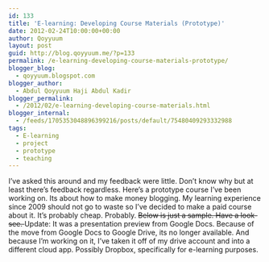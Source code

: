 ```yaml
---
id: 133
title: 'E-learning: Developing Course Materials (Prototype)'
date: 2012-02-24T10:00:00+00:00
author: Qoyyuum
layout: post
guid: http://blog.qoyyuum.me/?p=133
permalink: /e-learning-developing-course-materials-prototype/
blogger_blog:
  - qoyyuum.blogspot.com
blogger_author:
  - Abdul Qoyyuum Haji Abdul Kadir
blogger_permalink:
  - /2012/02/e-learning-developing-course-materials.html
blogger_internal:
  - /feeds/1705353048896399216/posts/default/75480409293332988
tags:
  - E-learning
  - project
  - prototype
  - teaching
---
```

I&#8217;ve asked this around and my feedback were little. Don&#8217;t know why but at least there&#8217;s feedback regardless. Here&#8217;s a prototype course I&#8217;ve been working on. Its about how to make money blogging. My learning experience since 2009 should not go to waste so I&#8217;ve decided to make a paid course about it. It&#8217;s probably cheap. Probably. <strike>Below is just a sample. Have a look-see. </strike>Update: It was a presentation preview from Google Docs. Because of the move from Google Docs to Google Drive, its no longer available. And because I&#8217;m working on it, I&#8217;ve taken it off of my drive account and into a different cloud app. Possibly Dropbox, specifically for e-learning purposes.